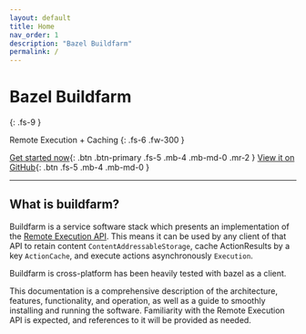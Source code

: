 ```yaml
---
layout: default
title: Home
nav_order: 1
description: "Bazel Buildfarm"
permalink: /
---
```


# Bazel Buildfarm
{: .fs-9 }

Remote Execution + Caching
{: .fs-6 .fw-300 }

[Get started now](https://bazelbuild.github.io/bazel-buildfarm/docs/quick_start/){: .btn .btn-primary .fs-5 .mb-4 .mb-md-0 .mr-2 } [View it on GitHub](https://github.com/bazelbuild/bazel-buildfarm){: .btn .fs-5 .mb-4 .mb-md-0 }

---

## What is buildfarm?
Buildfarm is a service software stack which presents an implementation of the [Remote Execution API](https://github.com/bazelbuild/remote-apis). This means it can be used by any client of that API to retain content `ContentAddressableStorage`, cache ActionResults by a key `ActionCache`, and execute actions asynchronously `Execution`.

Buildfarm is cross-platform has been heavily tested with bazel as a client.

This documentation is a comprehensive description of the architecture, features, functionality, and operation, as well as a guide to smoothly installing and running the software. Familiarity with the Remote Execution API is expected, and references to it will be provided as needed.